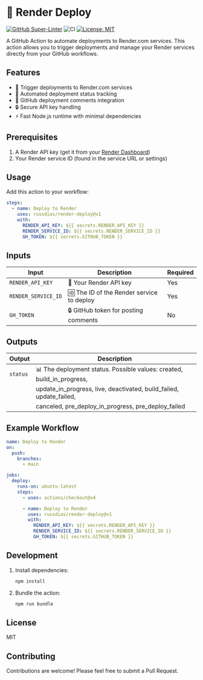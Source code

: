 # 🚀 Render Deploy

[![GitHub Super-Linter](https://github.com/russdias/render-deploy/actions/workflows/linter.yml/badge.svg)](https://github.com/super-linter/super-linter)
![CI](https://github.com/russdias/render-deploy/actions/workflows/ci.yml/badge.svg)
[![License: MIT](https://img.shields.io/badge/License-MIT-yellow.svg)](https://opensource.org/licenses/MIT)

A GitHub Action to automate deployments to Render.com services. This action
allows you to trigger deployments and manage your Render services directly from
your GitHub workflows.

## Features

- 🚀 Trigger deployments to Render.com services
- 🔄 Automated deployment status tracking
- 💬 GitHub deployment comments integration
- 🔒 Secure API key handling
- ⚡️ Fast Node.js runtime with minimal dependencies

## Prerequisites

1. A Render API key (get it from your
   [Render Dashboard](https://dashboard.render.com/settings/api-keys))
1. Your Render service ID (found in the service URL or settings)

## Usage

Add this action to your workflow:

```yaml
steps:
  - name: Deploy to Render
    uses: russdias/render-deploy@v1
    with:
      RENDER_API_KEY: ${{ secrets.RENDER_API_KEY }}
      RENDER_SERVICE_ID: ${{ secrets.RENDER_SERVICE_ID }}
      GH_TOKEN: ${{ secrets.GITHUB_TOKEN }}
```

## Inputs

| Input               | Description                               | Required |
| ------------------- | ----------------------------------------- | -------- |
| `RENDER_API_KEY`    | 🔑 Your Render API key                    | Yes      |
| `RENDER_SERVICE_ID` | 🆔 The ID of the Render service to deploy | Yes      |
| `GH_TOKEN`          | 🔒 GitHub token for posting comments      | No       |

## Outputs

| Output   | Description                                                            |
| -------- | ---------------------------------------------------------------------- |
| `status` | 📊 The deployment status. Possible values: created, build_in_progress, |
|          | update_in_progress, live, deactivated, build_failed, update_failed,    |
|          | canceled, pre_deploy_in_progress, pre_deploy_failed                    |

## Example Workflow

```yaml
name: Deploy to Render
on:
  push:
    branches:
      - main

jobs:
  deploy:
    runs-on: ubuntu-latest
    steps:
      - uses: actions/checkout@v4

      - name: Deploy to Render
        uses: russdias/render-deploy@v1
        with:
          RENDER_API_KEY: ${{ secrets.RENDER_API_KEY }}
          RENDER_SERVICE_ID: ${{ secrets.RENDER_SERVICE_ID }}
          GH_TOKEN: ${{ secrets.GITHUB_TOKEN }}
```

## Development

1. Install dependencies:

   ```bash
   npm install
   ```

1. Bundle the action:

   ```bash
   npm run bundle
   ```

## License

MIT

## Contributing

Contributions are welcome! Please feel free to submit a Pull Request.
